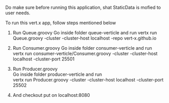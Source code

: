 Do make sure before running this application, shat StaticData is  mofied to user needs.

To run this vert.x app, follow steps mentioned below
1) Run Queue.groovy
   Go inside folder queue-verticle and run
   vertx run Queue.groovy -cluster -cluster-host localhost -repo vert-x.github.io

2) Run Consumer.groovy
   Go inside folder consumer-verticle and run	
   vertx run consumer-verticle/Consumer.groovy -cluster -cluster-host localhost -cluster-port 25501

3) Run Producer.groovy	
   Go inside folder producer-verticle and run   
   vertx run Producer.groovy -cluster -cluster-host localhost -cluster-port 25502

4) And checkout put on localhost:8080
